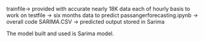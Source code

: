 trainfile-> provided with accurate nearly 18K data each of hourly basis to work on
testfile -> six months data to predict
passangerforecasting.ipynb -> overall code 
SARIMA.CSV -> predicted output stored in Sarima

The model built and used is Sarima model.
